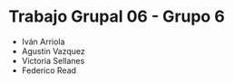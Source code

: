 # Trabajo Grupal 06 - Grupo 6

* Iván Arriola
* Agustin Vazquez
* Victoria Sellanes
* Federico Read
